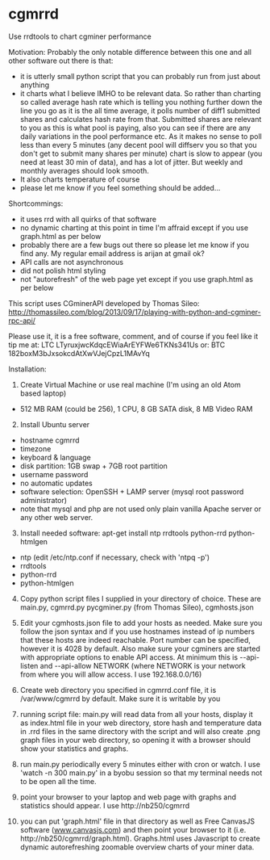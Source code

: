 cgmrrd
======

Use rrdtools to chart cgminer performance

Motivation:
Probably the only notable difference between this one and all other software out there is that:
- it is utterly small python script that you can probably run from just about anything
- it charts what I believe IMHO to be relevant data. So rather than charting so called average hash rate which is telling you nothing further down the line you go as it is the all time average, it polls number of diff1 submitted shares and calculates hash rate from that. Submitted shares are relevant to you as this is what pool is paying, also you can see if there are any daily variations in the pool performance etc. As it makes no sense to poll less than every 5 minutes (any decent pool will diffserv you so that you don't get to submit many shares per minute) chart is slow to appear (you need at least 30 min of data), and has a lot of jitter. But weekly and monthly averages should look smooth.
- It also charts temperature of course
- please let me know if you feel something should be added...

Shortcommings:
- it uses rrd with all quirks of that software
- no dynamic charting at this point in time I'm affraid except if you use graph.html as per below
- probably there are a few bugs out there so please let me know if you find any. My regular email address is arijan at gmail ok?
- API calls are not asynchronous
- did not polish html styling
- not "autorefresh" of the web page yet except if you use graph.html as per below

This script uses CGminerAPI developed by Thomas Sileo: http://thomassileo.com/blog/2013/09/17/playing-with-python-and-cgminer-rpc-api/

Please use it, it is a free software, comment, and of course if you feel like it tip me at: LTC LTyruxjwcKdqcEWiaArEYFWe6TKNs341Us or:  BTC 182boxM3bJxsokcdAtXwVJejCpzL1MAvYq

Installation:
1. Create Virtual Machine or use real machine (I'm using an old Atom based laptop)
- 512 MB RAM (could be 256), 1 CPU, 8 GB SATA disk, 8 MB Video RAM

2. Install Ubuntu server
- hostname cgmrrd
- timezone
- keyboard & language
- disk partition: 1GB swap + 7GB root partition
- username  password
- no automatic updates
- software selection: OpenSSH + LAMP server (mysql root password administrator)
- note that mysql and php are not used only plain vanilla Apache server or any other web server.


3. Install needed software: apt-get install ntp rrdtools python-rrd python-htmlgen

- ntp (edit /etc/ntp.conf if necessary, check with 'ntpq -p')
- rrdtools
- python-rrd
- python-htmlgen

4. Copy python script files I supplied in your directory of choice. These are main.py, cgmrrd.py pycgminer.py (from Thomas Sileo), cgmhosts.json

5. Edit your cgmhosts.json file to add your hosts as needed. Make sure you follow the json syntax and if you use hostnames instead of ip numbers that these hosts are indeed reachable. Port number can be specified, however it is 4028 by default. Also make sure your cgminers are started with appropriate options to enable API access. At minimum this is --api-listen and --api-allow NETWORK (where NETWORK is your network from where you will allow access. I use 192.168.0.0/16)

6. Create web directory you specified in cgmrrd.conf file, it is /var/www/cgmrrd by default. Make sure it is writable by you

7. running script file: main.py will read data from all your hosts, display it as index.html file in your web directory, store hash and temperature data in .rrd files in the same directory with the script and will also create .png graph files in your web directory, so opening it with a browser should show your statistics and graphs.

8. run main.py periodically every 5 minutes either with cron or watch. I use 'watch -n 300 main.py' in a byobu session so that my terminal needs not to be open all the time.

9. point your browser to your laptop and web page with graphs and statistics should appear. I use http://nb250/cgmrrd

10. you can put 'graph.html' file in that directory as well as Free CanvasJS software (www.canvasjs.com) and then point your browser to it (i.e. http://nb250/cgmrrd/graph.html). Graphs.html uses Javascript to create dynamic autorefreshing zoomable overview charts of your miner data.
